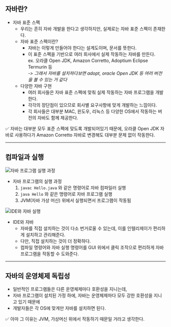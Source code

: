 ## 자바란?

- 자바 표준 스펙
  - 우리는 흔히 자바 개발을 한다고 생각하지만, 실제로는 자바 표준 스펙이 존재한다.
  - 자바 표준 스펙이란?
    - 자바는 이렇게 만들어야 한다는 설계도이며, 문서를 뜻한다.
    - 이 표준 스펙을 기반으로 여러 회사에서 실제 작동하는 자바를 만든다. </br>
      ex. 오라클 Open JDK, Amazon Corretto, Adoptium Eclipse Termurin 등 </br>
      _-> 그래서 자바를 설치하다보면 adopt, oracle Open JDK 등 여러 버전을 볼 수 있는 거 같다_
  - 다양한 자바 구현
    - 여러 회사들은 자바 표준 스펙에 맞춰 실제 작동하는 자바 프로그램을 개발한다.
    - 각각의 장단점이 있으므로 회사별 요구사항에 맞게 개발하는 느낌이다.
    - 각 회사들은 대부분 MAC, 윈도우, 리눅스 등 다양한 OS에서 작동하는 버전의 자바도 함께 제공한다. </br>

✅ 자바는 대부분 모두 표준 스펙에 맞도록 개발되어있기 때문에, 오라클 Open JDK 자바로 사용하다가 Amazon Corretto 자바로 변경해도 대부분 문제 없이 작동한다.   

---

## 컴파일과 실행

![자바 프로그램 실행 과정](https://github.com/yxhwxn/java-practice/assets/87745916/69ed3356-90b1-4364-b922-4f8d6080adb4)

- 자바 프로그램의 실행 과정
  1. `javac Hello.java` 와 같은 명령어로 자바 컴파일러 실행
  2. `java Hello` 와 같은 명령어로 자바 프로그램 실행
  3. JVM(자바 가상 머신) 위에서 실행되면서 프로그램이 작동됨

![IDE와 자바 실행](https://github.com/yxhwxn/java-practice/assets/87745916/77f78c15-9ec6-4912-b551-e98648db0cb8)

- IDE와 자바
  - 자바를 직접 설치하는 것이 다소 번거로울 수 있는데, 이를 인텔리제이가 편리하게 설치하고 관리해준다.
  - 다만, 직접 설치하는 것이 더 정확하다.
  - 컴파일 명령어와 자바 실행 명령어를 GUI 위에서 클릭 조작으로 편리하게 자바 프로그램을 작동할 수 도와준다.

---

## 자바의 운영체제 독립성

- 일반적인 프로그램들은 다른 운영체제마다 호환성을 지니는데,
- 자바 프로그램이 설치된 가정 하에, 자바는 운영체제마다 모두 강한 호환성을 지니고 있기 때문에
- 개발자들은 각 OS에 맞게만 자바를 설치하면 된다.

✅ 아마 그 이유는 JVM, 가상머신 위에서 작동하기 때문일 거라고 생각한다. 
